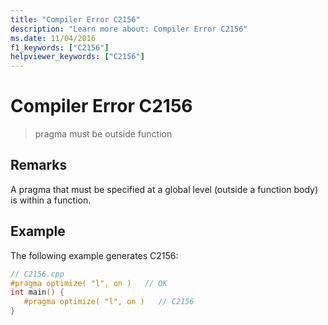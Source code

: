 ```yaml
---
title: "Compiler Error C2156"
description: "Learn more about: Compiler Error C2156"
ms.date: 11/04/2016
f1_keywords: ["C2156"]
helpviewer_keywords: ["C2156"]
---
```

# Compiler Error C2156

> pragma must be outside function

## Remarks

A pragma that must be specified at a global level (outside a function body) is within a function.

## Example

The following example generates C2156:

```cpp
// C2156.cpp
#pragma optimize( "l", on )   // OK
int main() {
   #pragma optimize( "l", on )   // C2156
}
```
